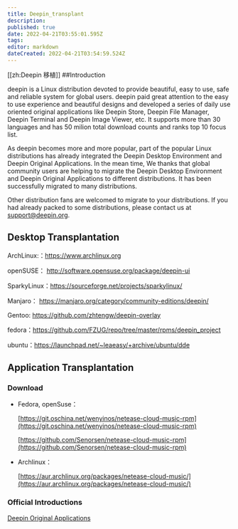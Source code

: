 ```yaml
---
title: Deepin_transplant
description: 
published: true
date: 2022-04-21T03:55:01.595Z
tags: 
editor: markdown
dateCreated: 2022-04-21T03:54:59.524Z
---
```


[[zh:Deepin 移植]]
##Introduction

deepin is a Linux distribution devoted to provide beautiful, easy to use, safe and reliable system for global users. deepin paid great attention to the easy to use experience and beautiful designs and developed a series of daily use oriented original applications like Deepin Store, Deepin File Manager, Deepin Terminal and Deepin Image Viewer, etc. It supports more than 30 languages and has 50 milion total download counts and ranks top 10 focus list.

As deepin becomes more and more popular, part of the popular Linux distributions has already integrated the Deepin Desktop Environment and Deepin Original Applications. In the mean time, We thanks that global community users are helping to migrate the Deepin Desktop Environment and Deepin Original Applications to different distributions. It has been successfully migrated to many distributions.

Other distribution fans are welcomed to migrate to your distributions. If you had already packed to some distributions, please contact us at support@deepin.org.

## Desktop Transplantation

ArchLinux:：https://www.archlinux.org

openSUSE： http://software.opensuse.org/package/deepin-ui

SparkyLinux：https://sourceforge.net/projects/sparkylinux/

Manjaro： https://manjaro.org/category/community-editions/deepin/

Gentoo: https://github.com/zhtengw/deepin-overlay

fedora：https://github.com/FZUG/repo/tree/master/rpms/deepin_project

ubuntu：https://launchpad.net/~leaeasy/+archive/ubuntu/dde

## Application Transplantation

### Download

* Fedora, openSuse：

  [https://git.oschina.net/wenyinos/netease-cloud-music-rpm](https://git.oschina.net/wenyinos/netease-cloud-music-rpm)

  [https://github.com/Senorsen/netease-cloud-music-rpm](https://github.com/Senorsen/netease-cloud-music-rpm) 

* Archlinux：
  
  [https://aur.archlinux.org/packages/netease-cloud-music/](https://aur.archlinux.org/packages/netease-cloud-music/) 

### Official Introductions

[Deepin Original Applications](https://www.deepin.org/en/original/deepin-installer/)